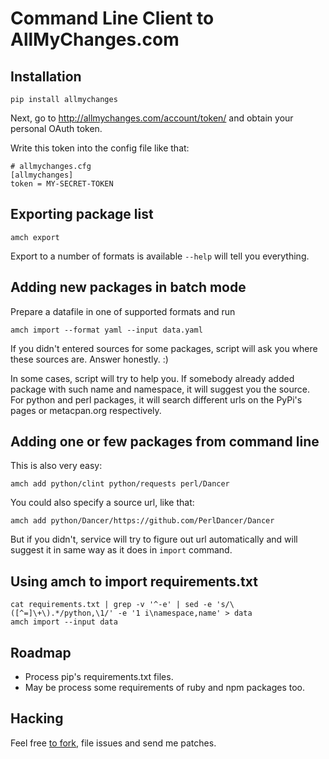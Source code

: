 Command Line Client to AllMyChanges.com
=======================================

Installation
------------

    pip install allmychanges

Next, go to <http://allmychanges.com/account/token/> and obtain
your personal OAuth token.

Write this token into the config file like that:

    # allmychanges.cfg
    [allmychanges]
    token = MY-SECRET-TOKEN

Exporting package list
----------------------

    amch export

Export to a number of formats is available `--help` will tell you everything.


Adding new packages in batch mode
---------------------------------

Prepare a datafile in one of supported formats and run

    amch import --format yaml --input data.yaml

If you didn't entered sources for some packages, script
will ask you where these sources are. Answer honestly. :)

In some cases, script will try to help you. If somebody
already added package with such name and namespace, it will
suggest you the source. For python and perl packages, it will
search different urls on the PyPi's pages or metacpan.org
respectively.


Adding one or few packages from command line
--------------------------------------------

This is also very easy:

    amch add python/clint python/requests perl/Dancer

You could also specify a source url, like that:

    amch add python/Dancer/https://github.com/PerlDancer/Dancer

But if you didn't, service will try to figure out url automatically
and will suggest it in same way as it does in `import` command.

Using amch to import requirements.txt
-------------------------------------

    cat requirements.txt | grep -v '^-e' | sed -e 's/\([^=]\+\).*/python,\1/' -e '1 i\namespace,name' > data
    amch import --input data


Roadmap
-------

* Process pip's requirements.txt files.
* May be process some requirements of ruby and npm packages too.

Hacking
-------

Feel free [to fork](https://github.com/svetlyak40wt/allmychanges), file issues and send me patches.
